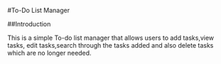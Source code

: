 #To-Do List Manager

##Introduction

This is a simple To-do list manager that allows users to add tasks,view tasks, edit tasks,search through the tasks added and also delete tasks which are no longer needed.
